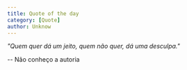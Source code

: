 ```yaml
---
title: Quote of the day
category: [Quote]
author: Unknow
---
```

*"Quem quer dá um jeito, quem não quer, dá uma desculpa."*

-- Não conheço a autoria
